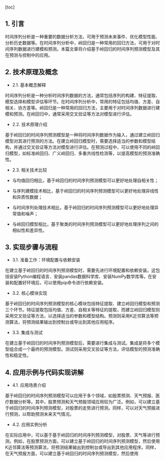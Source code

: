 
[toc]                    
                
                
## 1. 引言

时间序列分析是一种重要的数据分析方法，可用于预测未来事件、优化模型性能、分析历史数据等。在时间序列分析中，岭回归是一种常用的回归方法，可用于对时间序列数据进行建模和预测。本篇文章将介绍基于岭回归的时间序列预测模型及其在预测与控制中的应用。

## 2. 技术原理及概念

- 2.1. 基本概念解释

时间序列分析是一种分析时间序列数据的方法，通常包括序列的构建、特征提取、模型选择和模型评估等环节。在时间序列分析中，常用的特征包括均值、方差、自相关、协方差等。岭回归是一种常用的回归方法，主要用于对时间序列数据进行建模和预测。在岭回归中，通常采用交叉验证等方法对模型进行评估。

- 2.2. 技术原理介绍

基于岭回归的时间序列预测模型是一种将时间序列数据作为输入，通过建立岭回归模型对其进行预测的方法。在建立岭回归模型时，需要选择适当的参数和模型结构，并通过交叉验证等方法对模型进行评估。在预测过程中，可以使用不同的岭回归模型，如标准岭回归、广义岭回归、多重共线性检测等，以提高模型的预测准确性。

- 2.3. 相关技术比较

- 与均值回归相比，基于岭回归的时间序列预测模型可以更好地处理自相关性；
- 与序列建模技术相比，基于岭回归的时间序列预测模型可以更好地处理非线性和异质性数据；
- 与时间序列处理技术相比，基于岭回归的时间序列预测模型可以更好地处理异常值和噪声；
- 与岭回归模型相比，基于聚类的时间序列预测模型可以更好地处理序列之间的相似性和差异性。

## 3. 实现步骤与流程

- 3.1. 准备工作：环境配置与依赖安装

在建立基于岭回归的时间序列预测模型时，需要先进行环境配置和依赖安装。这包括安装Python编程语言、安装pandas数据科学库、安装NumPy数学库等。在安装和配置好环境后，可以使用pip命令进行依赖安装。

- 3.2. 核心模块实现

基于岭回归的时间序列预测模型的核心模块包括特征提取、建立岭回归模型和预测三个环节。特征提取包括均值、方差、自相关等特征的提取，而建立岭回归模型则采用交叉验证等方法，以选择适当的参数和模型结构。预测则采用K近邻算法等预测算法，将预测结果输出到控制台或导出到其他应用程序。

- 3.3. 集成与测试

在建立基于岭回归的时间序列预测模型后，需要进行集成与测试。集成是将多个模型组合成一个最终的预测模型。测试则采用交叉验证等方法，评估模型的预测准确性和稳定性。

## 4. 应用示例与代码实现讲解

- 4.1. 应用场景介绍

基于岭回归的时间序列预测模型可以应用于多个领域，如股票预测、天气预报、医疗数据分析等。其中，股票预测和天气预报领域应用较为广泛。例如，可以建立基于岭回归的时间序列预测模型，对股票的走势进行预测。同样，可以对天气预报进行预测，以帮助预测未来天气情况。

- 4.2. 应用实例分析

在实际应用中，可以基于基于岭回归的时间序列预测模型，对股票、天气等进行预测。例如，在股票预测方面，可以建立基于岭回归的时间序列预测模型，然后使用K近邻算法等预测算法，将预测结果输出到控制台或导出到其他应用程序。同样，在天气预报方面，可以建立基于岭回归的时间序列预测模型，然后使用

